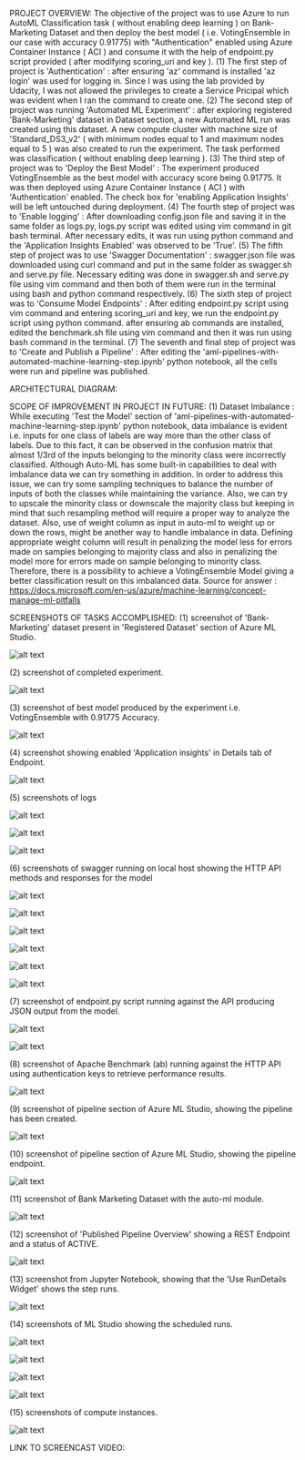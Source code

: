 PROJECT OVERVIEW:
The objective of the project was to use Azure to run AutoML Classification task ( without enabling deep learning ) on Bank-Marketing Dataset and then deploy the best model ( i.e. VotingEnsemble in our case with accuracy 0.91775) with "Authentication" enabled using Azure Container Instance ( ACI ) and consume it with the help of endpoint.py script provided ( after modifying scoring_uri and key ).
(1) The first step of project is 'Authentication' : after ensuring 'az' command is installed 'az login' was used for logging in. Since I was using the lab provided by Udacity, I was not allowed the privileges to create a Service Pricipal which was evident when I ran the command to create one.
(2) The second step of project was running 'Automated ML Experiment' : after exploring registered 'Bank-Marketing' dataset in Dataset section, a new Automated ML run was created using this dataset. A new compute cluster with machine size of 'Standard_DS3_v2' ( with minimum nodes equal to 1 and maximum nodes equal to 5 ) was also created to run the experiment. The task performed was classification ( without enabling deep learning ).
(3) The third step of project was to 'Deploy the Best Model' : The experiment produced VotingEnsemble as the best model with accuracy score being 0.91775. It was then deployed using Azure Container Instance ( ACI ) with 'Authentication' enabled. The check box for 'enabling Application Insights' will be left untouched during deployment.
(4) The fourth step of project was to 'Enable logging' : After downloading config.json file and saving it in the same folder as logs.py, logs.py script was edited using vim command in git bash terminal. After necessary edits, it was run using python command and the 'Application Insights Enabled' was observed to be 'True'.
(5) The fifth step of project was to use 'Swagger Documentation' : swagger.json file was downloaded using curl command and put in the same folder as swagger.sh and serve.py file. Necessary editing was done in swagger.sh and serve.py file using vim command and then both of them were run in the terminal using bash and python command respectively.
(6) The sixth step of project was to 'Consume Model Endpoints' : After editing endpoint.py script using vim command and entering scoring_uri and key, we run the endpoint.py script using python command. after ensuring ab commands are installed, edited the benchmark.sh file using vim command and then it was run using bash command in the terminal.
(7) The seventh and final step of project was to 'Create and Publish a Pipeline' : After editing the 'aml-pipelines-with-automated-machine-learning-step.ipynb' python notebook, all the cells were run and pipeline was published. 


ARCHITECTURAL DIAGRAM:



SCOPE OF IMPROVEMENT IN PROJECT IN FUTURE:
(1) Dataset Imbalance : While executing 'Test the Model' section of 'aml-pipelines-with-automated-machine-learning-step.ipynb' python notebook, data imbalance is evident i.e. inputs for one class of labels are way more than the other class of labels. Due to this fact, it can be observed in the confusion matrix that almost 1/3rd of the inputs belonging to the minority class were incorrectly classified. Although Auto-ML has some built-in capabilities to deal with imbalance data we can try something in addition. In order to address this issue, we can try some sampling techniques to balance the number of inputs of both the classes while maintaining the variance. Also, we can try to upscale the minority class or downscale the majority class but keeping in mind that such resampling method will require a proper way to analyze the dataset. Also, use of weight column as input in auto-ml to weight up or down the rows, might be another way to handle imbalance in data. Defining appropriate weight column will result in penalizing the model less for errors made on samples belonging to majority class and also in penalizing the model more for errors made on sample belonging to minority class. Therefore, there is a possibility to achieve a VotingEnsemble Model giving a better classification result on this imbalanced data. 
Source for answer : https://docs.microsoft.com/en-us/azure/machine-learning/concept-manage-ml-pitfalls


SCREENSHOTS OF TASKS ACCOMPLISHED:
(1) screenshot of 'Bank-Marketing' dataset present in 'Registered Dataset' section of Azure ML Studio.

![alt text](https://github.com/ujjwalbb30/nd00333_AZMLND_C2/blob/master/registered_datasets.PNG)

(2) screenshot of completed experiment.

![alt text](https://github.com/ujjwalbb30/nd00333_AZMLND_C2/blob/master/experiment_completed.PNG)

(3) screenshot of best model produced by the experiment i.e. VotingEnsemble with 0.91775 Accuracy.

![alt text](https://github.com/ujjwalbb30/nd00333_AZMLND_C2/blob/master/best_experiment.PNG)

(4) screenshot showing enabled 'Application insights' in Details tab of Endpoint.

![alt text](https://github.com/ujjwalbb30/nd00333_AZMLND_C2/blob/master/applications_insights_enabled.PNG)

(5) screenshots of logs

![alt text](https://github.com/ujjwalbb30/nd00333_AZMLND_C2/blob/master/logs_running.PNG)

![alt text](https://github.com/ujjwalbb30/nd00333_AZMLND_C2/blob/master/logs_running_2.PNG)

![alt text](https://github.com/ujjwalbb30/nd00333_AZMLND_C2/blob/master/logs_running_3.PNG)

(6) screenshots of swagger running on local host showing the HTTP API methods and responses for the model

![alt text](https://github.com/ujjwalbb30/nd00333_AZMLND_C2/blob/master/swagger_1.PNG)

![alt text](https://github.com/ujjwalbb30/nd00333_AZMLND_C2/blob/master/swagger_2.PNG)

![alt text](https://github.com/ujjwalbb30/nd00333_AZMLND_C2/blob/master/swagger_3.PNG)

![alt text](https://github.com/ujjwalbb30/nd00333_AZMLND_C2/blob/master/swagger_4.PNG)

![alt text](https://github.com/ujjwalbb30/nd00333_AZMLND_C2/blob/master/swagger_5.PNG)

![alt text](https://github.com/ujjwalbb30/nd00333_AZMLND_C2/blob/master/swagger_6.PNG)

(7) screenshot of endpoint.py script running against the API producing JSON output from the model.

![alt text](https://github.com/ujjwalbb30/nd00333_AZMLND_C2/blob/master/endpoint_1.PNG)

![alt text](https://github.com/ujjwalbb30/nd00333_AZMLND_C2/blob/master/endpoint_2.PNG)

(8) screenshot of Apache Benchmark (ab) running against the HTTP API using authentication keys to retrieve performance results.

![alt text](https://github.com/ujjwalbb30/nd00333_AZMLND_C2/blob/master/benchmark.PNG)

(9) screenshot of pipeline section of Azure ML Studio, showing the pipeline has been created.

![alt text](https://github.com/ujjwalbb30/nd00333_AZMLND_C2/blob/master/ppp111.PNG)

(10) screenshot of pipeline section of Azure ML Studio, showing the pipeline endpoint.

![alt text](https://github.com/ujjwalbb30/nd00333_AZMLND_C2/blob/master/ppp222.PNG)

(11) screenshot of Bank Marketing Dataset with the auto-ml module.

![alt text](https://github.com/ujjwalbb30/nd00333_AZMLND_C2/blob/master/ppp333.PNG)

(12) screenshot of 'Published Pipeline Overview' showing a REST Endpoint and a status of ACTIVE.

![alt text](https://github.com/ujjwalbb30/nd00333_AZMLND_C2/blob/master/ppp444.PNG)

(13) screenshot from Jupyter Notebook, showing that the 'Use RunDetails Widget' shows the step runs.

![alt text](https://github.com/ujjwalbb30/nd00333_AZMLND_C2/blob/master/pppp5555.PNG)

(14) screenshots of ML Studio showing the scheduled runs.

![alt text](https://github.com/ujjwalbb30/nd00333_AZMLND_C2/blob/master/pppp6666.PNG)

![alt text](https://github.com/ujjwalbb30/nd00333_AZMLND_C2/blob/master/pppp7777.PNG)

![alt text](https://github.com/ujjwalbb30/nd00333_AZMLND_C2/blob/master/pppp8888.PNG)

![alt text](https://github.com/ujjwalbb30/nd00333_AZMLND_C2/blob/master/pppp9999.PNG)

(15) screenshots of compute instances.

![alt text](https://github.com/ujjwalbb30/nd00333_AZMLND_C2/blob/master/pppp11110000.PNG)


LINK TO SCREENCAST VIDEO:


